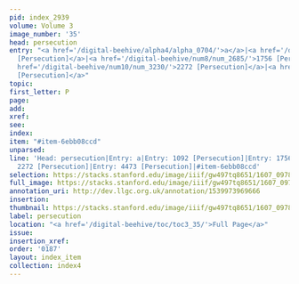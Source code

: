 ```yaml
---
pid: index_2939
volume: Volume 3
image_number: '35'
head: persecution
entry: "<a href='/digital-beehive/alpha4/alpha_0704/'>a</a>|<a href='/digital-beehive/num5/num_1475/'>1092
  [Persecution]</a>|<a href='/digital-beehive/num8/num_2685/'>1756 [Persecution]</a>|<a
  href='/digital-beehive/num10/num_3230/'>2272 [Persecution]</a>|<a href='/digital-beehive/num10/num_3458/'>4473
  [Persecution]</a>"
topic:
first_letter: P
page:
add:
xref:
see:
index:
item: "#item-6ebb08ccd"
unparsed:
line: 'Head: persecution|Entry: a|Entry: 1092 [Persecution]|Entry: 1756 [Persecution]|Entry:
  2272 [Persecution]|Entry: 4473 [Persecution]|#item-6ebb08ccd'
selection: https://stacks.stanford.edu/image/iiif/gw497tq8651/1607_0978/811,286,717,153/full/0/default.jpg
full_image: https://stacks.stanford.edu/image/iiif/gw497tq8651/1607_0978/full/full/0/default.jpg
annotation_uri: http://dev.llgc.org.uk/annotation/1539973969666
insertion:
thumbnail: https://stacks.stanford.edu/image/iiif/gw497tq8651/1607_0978/811,286,717,153/150,/0/default.jpg
label: persecution
location: "<a href='/digital-beehive/toc/toc3_35/'>Full Page</a>"
issue:
insertion_xref:
order: '0187'
layout: index_item
collection: index4
---
```

